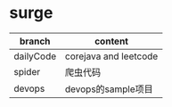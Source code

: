 # surge

|branch |content|
|  ----  | ----  |
|dailyCode|corejava and leetcode|
|spider|爬虫代码|
|devops|devops的sample项目|
